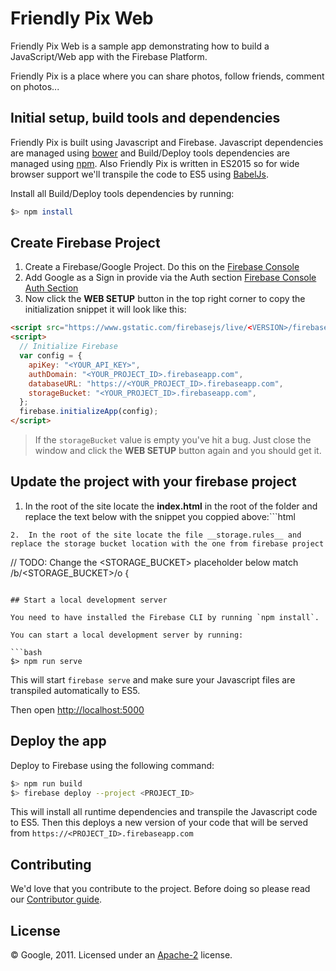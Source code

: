 # Friendly Pix Web

Friendly Pix Web is a sample app demonstrating how to build a JavaScript/Web app with the Firebase Platform.

Friendly Pix is a place where you can share photos, follow friends, comment on photos...


## Initial setup, build tools and dependencies

Friendly Pix is built using Javascript and Firebase. Javascript dependencies are managed using [bower](http://bower.io/) and Build/Deploy tools dependencies are managed using [npm](https://www.npmjs.com/). Also Friendly Pix is written in ES2015 so for wide browser support we'll transpile the code to ES5 using [BabelJs](http://babeljs.io).

Install all Build/Deploy tools dependencies by running:

```bash
$> npm install
```


## Create Firebase Project
1. Create a Firebase/Google Project. Do this on the [Firebase Console](https://firebase.google.com/console)
2. Add Google as a Sign in provide via the Auth section [Firebase Console Auth Section](https://firebase.google.com/docs/auth/server#use_the_firebase_server_sdk)
3. Now click the **WEB SETUP** button in the top right corner to copy the initialization snippet it will look like this:

```html
<script src="https://www.gstatic.com/firebasejs/live/<VERSION>/firebase.js"></script>
<script>
  // Initialize Firebase
  var config = {
    apiKey: "<YOUR_API_KEY>",
    authDomain: "<YOUR_PROJECT_ID>.firebaseapp.com",
    databaseURL: "https://<YOUR_PROJECT_ID>.firebaseapp.com",
    storageBucket: "<YOUR_PROJECT_ID>.firebaseapp.com",
  };
  firebase.initializeApp(config);
</script>
```

> If the `storageBucket` value is empty you've hit a bug. Just close the window and click the  **WEB SETUP** button again and you should get it.


## Update the project with your firebase project
1. In the root of the site locate the **index.html** in the root of the folder and replace the text below with the snippet you coppied above:```html
   <!-- TODO(DEVELOPER): Paste the initialization snippet from: Firebase Console > Add Firebase to your web app. -->
```
2.  In the root of the site locate the file __storage.rules__ and replace the storage bucket location with the one from firebase project

```
  // TODO: Change the <STORAGE_BUCKET> placeholder below
  match /b/<STORAGE_BUCKET>/o {
```

## Start a local development server

You need to have installed the Firebase CLI by running `npm install`.

You can start a local development server by running:

```bash
$> npm run serve
```

This will start `firebase serve` and make sure your Javascript files are transpiled automatically to ES5.

Then open [http://localhost:5000](http://localhost:5000)


## Deploy the app

Deploy to Firebase using the following command:

```bash
$> npm run build
$> firebase deploy --project <PROJECT_ID>
```

This will install all runtime dependencies and transpile the Javascript code to ES5.
Then this deploys a new version of your code that will be served from `https://<PROJECT_ID>.firebaseapp.com`


## Contributing

We'd love that you contribute to the project. Before doing so please read our [Contributor guide](../CONTRIBUTING.md).


## License

© Google, 2011. Licensed under an [Apache-2](../LICENSE) license.
